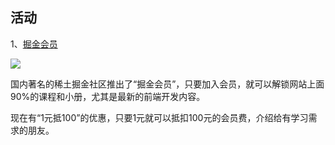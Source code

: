 ## 活动

1、[掘金会员](https://juejin.cn/vip-presale?utm_source=ruanyifeng&utm_medium=OM&utm_campaign=vip_presale_2022)

![](https://cdn.beekka.com/blogimg/asset/202205/bg2022052403.webp)

国内著名的稀土掘金社区推出了“掘金会员”，只要加入会员，就可以解锁网站上面90%的课程和小册，尤其是最新的前端开发内容。

现在有“1元抵100”的优惠，只要1元就可以抵扣100元的会员费，介绍给有学习需求的朋友。
